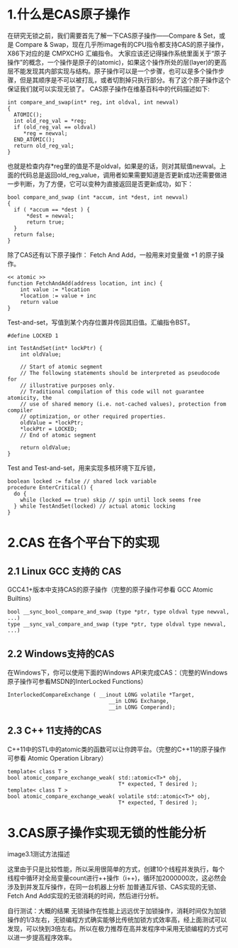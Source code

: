 # 1.什么是CAS原子操作

在研究无锁之前，我们需要首先了解一下CAS原子操作——Compare & Set，或是 Compare & Swap，现在几乎所image有的CPU指令都支持CAS的原子操作，X86下对应的是 CMPXCHG 汇编指令。
大家应该还记得操作系统里面关于“原子操作”的概念，一个操作是原子的(atomic)，如果这个操作所处的层(layer)的更高层不能发现其内部实现与结构。原子操作可以是一个步骤，也可以是多个操作步骤，但是其顺序是不可以被打乱，或者切割掉只执行部分。有了这个原子操作这个保证我们就可以实现无锁了。
CAS原子操作在维基百科中的代码描述如下:

```
int compare_and_swap(int* reg, int oldval, int newval)
{
  ATOMIC();
  int old_reg_val = *reg;
  if (old_reg_val == oldval)
     *reg = newval;
  END_ATOMIC();
  return old_reg_val;
}
```

也就是检查内存*reg里的值是不是oldval，如果是的话，则对其赋值newval。上面的代码总是返回old_reg_value，调用者如果需要知道是否更新成功还需要做进一步判断，为了方便，它可以变种为直接返回是否更新成功，如下：

```
bool compare_and_swap (int *accum, int *dest, int newval)
{
  if ( *accum == *dest ) {
      *dest = newval;
      return true;
  }
  return false;
}
```

除了CAS还有以下原子操作：
Fetch And Add，一般用来对变量做 +1 的原子操作。

```
<< atomic >>
function FetchAndAdd(address location, int inc) {
    int value := *location
    *location := value + inc
    return value
}
```
 
Test-and-set，写值到某个内存位置并传回其旧值。汇编指令BST。

```
#define LOCKED 1
 
int TestAndSet(int* lockPtr) {
    int oldValue;
 
    // Start of atomic segment
    // The following statements should be interpreted as pseudocode for
    // illustrative purposes only.
    // Traditional compilation of this code will not guarantee atomicity, the
    // use of shared memory (i.e. not-cached values), protection from compiler
    // optimization, or other required properties.
    oldValue = *lockPtr;
    *lockPtr = LOCKED;
    // End of atomic segment
 
    return oldValue;
}
```
 
Test and Test-and-set，用来实现多核环境下互斥锁，

```
boolean locked := false // shared lock variable
procedure EnterCritical() {
  do {
    while (locked == true) skip // spin until lock seems free
  } while TestAndSet(locked) // actual atomic locking
}
```

# 2.CAS 在各个平台下的实现
 
## 2.1 Linux GCC 支持的 CAS

GCC4.1+版本中支持CAS的原子操作（完整的原子操作可参看 GCC Atomic Builtins）

```
bool __sync_bool_compare_and_swap (type *ptr, type oldval type newval, ...)
type __sync_val_compare_and_swap (type *ptr, type oldval type newval, ...)
```

## 2.2  Windows支持的CAS
在Windows下，你可以使用下面的Windows API来完成CAS：（完整的Windows原子操作可参看MSDN的InterLocked Functions）
```
InterlockedCompareExchange ( __inout LONG volatile *Target,
                                __in LONG Exchange,
                                __in LONG Comperand);
```

## 2.3  C++ 11支持的CAS
C++11中的STL中的atomic类的函数可以让你跨平台。（完整的C++11的原子操作可参看 Atomic Operation Library）

```
template< class T >
bool atomic_compare_exchange_weak( std::atomic<T>* obj,
                                   T* expected, T desired );
template< class T >
bool atomic_compare_exchange_weak( volatile std::atomic<T>* obj,
                                   T* expected, T desired );
```
 
# 3.CAS原子操作实现无锁的性能分析
 
image3.1测试方法描述
 
这里由于只是比较性能，所以采用很简单的方式，创建10个线程并发执行，每个线程中循环对全局变量count进行++操作（i++)，循环加2000000次，这必然会涉及到并发互斥操作，在同一台机器上分析 加普通互斥锁、CAS实现的无锁、Fetch And Add实现的无锁消耗的时间，然后进行分析。

自行测试：大概的结果
无锁操作在性能上远远优于加锁操作，消耗时间仅为加锁操作的1/3左右，无锁编程方式确实能够比传统加锁方式效率高，经上面测试可以发现，可以快到3倍左右。所以在极力推荐在高并发程序中采用无锁编程的方式可以进一步提高程序效率。
